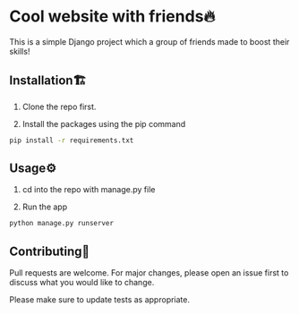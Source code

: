 # Cool website with friends🔥

This is a simple Django project which a group of friends made to boost their skills!

## Installation🏗️

1. Clone the repo first.

2. Install the packages using the pip command

```bash
pip install -r requirements.txt
```

## Usage⚙️
1. cd into the repo with manage.py file

2. Run the app
```bash
python manage.py runserver
```

## Contributing👯
Pull requests are welcome. For major changes, please open an issue first to discuss what you would like to change.

Please make sure to update tests as appropriate.